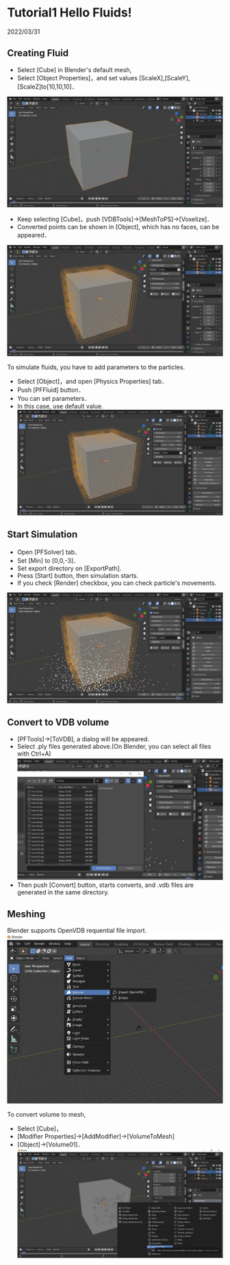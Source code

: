 # Tutorial1 Hello Fluids!

2022/03/31 

## Creating Fluid

- Select [Cube] in Blender's default mesh,
- Select [Object Properties]，and set values [ScaleX],[ScaleY],[ScaleZ]to[10,10,10]．

![Mesh](./images/Mesh.png) 

- Keep selecting [Cube]，push [VDBTools]->[MeshToPS]->[Voxelize]．
- Converted points can be shown in [Object], which has no faces, can be appeared．

![MeshToPS](./images/MeshToPS.png) 

To simulate fluids, you have to add parameters to the particles.

- Select [Object]，and open [Physics Properties] tab．
- Push [PFFluid] button．
- You can set parameters．
- In this case, use default value.
![PSToFluid](./images/Fluid.png) 

## Start Simulation

 - Open [PFSolver] tab．
 - Set [Min] to [0,0,-3]．
 - Set export directory on [ExportPath].
 - Press [Start] button, then simulation starts.
 - If you check [Render] checkbox, you can check particle's movements.

![StaticMesh](./images/Start.png) 

## Convert to VDB volume

- [PFTools]->[ToVDB], a dialog will be appeared.
- Select .ply files generated above.(On Blender, you can select all files with Ctrl+A)
![PSToVolume](./images/PSToVolume.png) 
- Then push [Convert] button, starts converts, and .vdb files are generated in the same directory.

## Meshing
Blender supports OpenVDB requential file import.
![VDBImport](./images/VDBImport.png) 

To convert volume to mesh, 
- Select [Cube]，
- [Modifier Properties]->[AddModifier]->[VolumeToMesh]
- [Object]->[Volume01]．
![VolumeToMesh](./images/VolumeToMesh.png) 

